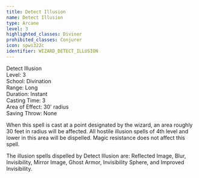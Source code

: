 ```yaml
---
title: Detect Illusion
name: Detect Illusion
type: Arcane
level: 3
highlighted_classes: Diviner
prohibited_classes: Conjurer
icon: spwi322c
identifier: WIZARD_DETECT_ILLUSION
---
```

Detect Illusion  
Level: 3  
School: Divination  
Range: Long  
Duration: Instant  
Casting Time: 3  
Area of Effect: 30' radius  
Saving Throw: None  
  
When this spell is cast at a point designated by the wizard, an area roughly 30 feet in radius will be affected. All hostile illusion spells of 4th level and lower in this area will be dispelled. Magic resistance does not affect this spell.  
  
The illusion spells dispelled by Detect Illusion are: Reflected Image, Blur, Invisibility, Mirror Image, Ghost Armor, Invisibility Sphere, and Improved Invisibility.  

